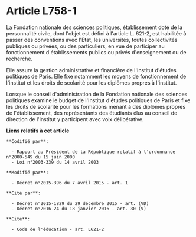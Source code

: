 # Article L758-1

La Fondation nationale des sciences politiques, établissement doté de la personnalité civile, dont l'objet est défini à
l'article L. 621-2, est habilitée à passer des conventions avec l'Etat, les universités, toutes collectivités publiques ou
privées, ou des particuliers, en vue de participer au fonctionnement d'établissements publics ou privés d'enseignement ou de
recherche. 

Elle assure la gestion administrative et financière de l'Institut d'études politiques de Paris. Elle fixe notamment les
moyens de fonctionnement de l'institut et les droits de scolarité pour les diplômes propres à l'institut. 

Lorsque le conseil d'administration de la Fondation nationale des sciences politiques examine le budget de l'Institut
d'études politiques de Paris et fixe les droits de scolarité pour les formations menant à des diplômes propres de
l'établissement, des représentants des étudiants élus au conseil de direction de l'institut y participent avec voix
délibérative.

**Liens relatifs à cet article**

	**Codifié par**:

	  - Rapport au Président de la République relatif à l'ordonnance n°2000-549 du 15 juin 2000
	  - Loi n°2003-339 du 14 avril 2003

	**Modifié par**:

	  - Décret n°2015-396 du 7 avril 2015 - art. 1

	**Cité par**:

	  - Décret n°2015-1829 du 29 décembre 2015 - art. (VD)
	  - Décret n°2016-24 du 18 janvier 2016 - art. 30 (V)

	**Cite**:

	  - Code de l'éducation - art. L621-2
